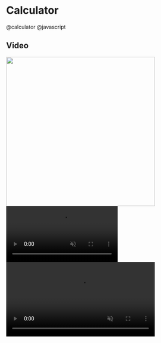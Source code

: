 # Calculator
@calculator @javascript 

## Video



  

<img src='https://user-images.githubusercontent.com/98836519/173416138-89c8b603-83eb-4563-8935-4622f751221e.gif' width='400' loop="true" autoplay="true !important" controls muted>
<video autoplay muted>
      <source src="https://user-images.githubusercontent.com/98836519/173416368-8123bb4c-a893-4fa6-90c6-8b773b0f894f.mp4" type="video/mp4"></source>
</video>
<video src='https://user-images.githubusercontent.com/98836519/173416368-8123bb4c-a893-4fa6-90c6-8b773b0f894f.mp4' width='400' loop="true" play controls muted>

